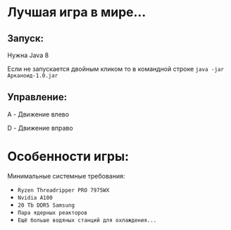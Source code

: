 # Лучшая игра в мире...
## Запуск:
Нужна Java 8

Если не запускается двойным кликом то в командной строке `java -jar Арканоид-1.0.jar`
## Управление:
A - Движение влево

D - Движение вправо

# Особенности игры:
Минимальные системные требования:
* `Ryzen Threadripper PRO 7975WX`
* `Nvidia A100`
* `20 Tb DDR5 Samsung`
* `Пара ядерных реакторов`
* `Ещё больше водяных станций для охлаждения...`